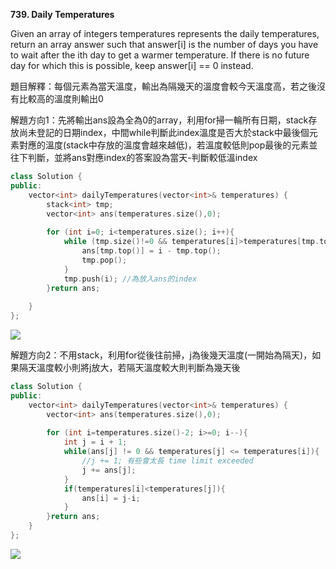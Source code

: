 **739. Daily Temperatures**

Given an array of integers temperatures represents the daily temperatures, return an array answer such that answer[i] is the number of days you have to wait after the ith day to get a warmer temperature. If there is no future day for which this is possible, keep answer[i] == 0 instead.

題目解釋：每個元素為當天溫度，輸出為隔幾天的溫度會較今天溫度高，若之後沒有比較高的溫度則輸出0

解題方向1：先將輸出ans設為全為0的array，利用for掃一輪所有日期，stack存放尚未登記的日期index，中間while判斷此index溫度是否大於stack中最後個元素對應的溫度(stack中存放的溫度會越來越低)，若溫度較低則pop最後的元素並往下判斷，並將ans對應index的答案設為當天-判斷較低溫index
``` c++
class Solution {
public:
    vector<int> dailyTemperatures(vector<int>& temperatures) {
        stack<int> tmp;
        vector<int> ans(temperatures.size(),0);
        
        for (int i=0; i<temperatures.size(); i++){
            while (tmp.size()!=0 && temperatures[i]>temperatures[tmp.top()]){
                ans[tmp.top()] = i - tmp.top();
                tmp.pop();
            }
            tmp.push(i); //為放入ans的index
        }return ans;
        
    }
};

```
![](https://i.imgur.com/FEq1wMS.png)

解題方向2：不用stack，利用for從後往前掃，j為後幾天溫度(一開始為隔天)，如果隔天溫度較小則將j放大，若隔天溫度較大則判斷為幾天後
``` c++
class Solution {
public:
    vector<int> dailyTemperatures(vector<int>& temperatures) {
        vector<int> ans(temperatures.size(),0);
        
        for (int i=temperatures.size()-2; i>=0; i--){
            int j = i + 1; 
            while(ans[j] != 0 && temperatures[j] <= temperatures[i]){
                //j += 1; 有些會太長 time limit exceeded
                j += ans[j];
            }
            if(temperatures[i]<temperatures[j]){
                ans[i] = j-i;
            }
        }return ans;
    }    
};
```
![](https://i.imgur.com/6zsczhB.png)
